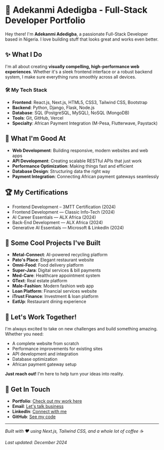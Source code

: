 # 🚀 Adekanmi Adedigba - Full-Stack Developer Portfolio

Hey there! I'm **Adekanmi Adedigba**, a passionate Full-Stack Developer based in Nigeria. I love building stuff that looks great and works even better.

## ✨ What I Do

I'm all about creating **visually compelling, high-performance web experiences**. Whether it's a sleek frontend interface or a robust backend system, I make sure everything runs smoothly across all devices.

### 🛠️ My Tech Stack

- **Frontend**: React.js, Next.js, HTML5, CSS3, Tailwind CSS, Bootstrap
- **Backend**: Python, Django, Flask, Node.js
- **Database**: SQL (PostgreSQL, MySQL), NoSQL (MongoDB)
- **Tools**: Git, GitHub, Vercel
- **Specialty**: African Payment Integration (M-Pesa, Flutterwave, Paystack)

## 🎯 What I'm Good At

- **Web Development**: Building responsive, modern websites and web apps
- **API Development**: Creating scalable RESTful APIs that just work
- **Performance Optimization**: Making things fast and efficient
- **Database Design**: Structuring data the right way
- **Payment Integration**: Connecting African payment gateways seamlessly

## 🏆 My Certifications

- Frontend Development – 3MTT Certification (2024)
- Frontend Development — Classic Info-Tech (2024)
- AI Career Essentials — ALX Africa (2024)
- Back-End Development — ALX Africa (2024)
- Generative AI Essentials — Microsoft & LinkedIn (2024)

## 🌟 Some Cool Projects I've Built

- **Metal-Connect**: AI-powered recycling platform
- **Pato's Place**: Elegant restaurant website
- **Omni-Food**: Food delivery platform
- **Super-Jara**: Digital services & bill payments
- **Med-Care**: Healthcare appointment system
- **GText**: Real estate platform
- **Male-Fashion**: Modern fashion web app
- **Loan Platform**: Financial services website
- **iTrust Finance**: Investment & loan platform
- **EatUp**: Restaurant dining experience

## 🚀 Let's Work Together!

I'm always excited to take on new challenges and build something amazing. Whether you need:
- A complete website from scratch
- Performance improvements for existing sites
- API development and integration
- Database optimization
- African payment gateway setup

**Just reach out!** I'm here to help turn your ideas into reality.

## 📱 Get In Touch

- **Portfolio**: [Check out my work here](#)
- **Email**: [Let's talk business](#)
- **LinkedIn**: [Connect with me](#)
- **GitHub**: [See my code](#)

---

*Built with ❤️ using Next.js, Tailwind CSS, and a whole lot of coffee ☕*

*Last updated: December 2024*
